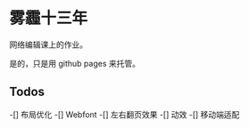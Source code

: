 # 雾霾十三年

网络编辑课上的作业。

是的，只是用 github pages 来托管。

## Todos

-[] 布局优化
-[] Webfont
-[] 左右翻页效果
-[] 动效
-[] 移动端适配
